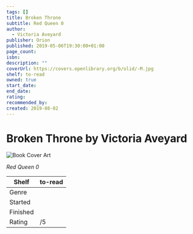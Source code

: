 ```yaml
---
tags: []
title: Broken Throne
subtitle: Red Queen 0
author:
  - Victoria Aveyard
publisher: Orion
published: 2019-05-06T19:30:00+01:00
page_count: 
isbn: 
description: ""
coverUrl: https://covers.openlibrary.org/b/olid/-M.jpg
shelf: to-read
owned: true
start_date: 
end_date: 
rating: 
recommended_by: 
created: 2019-08-02
---
```


# Broken Throne by Victoria Aveyard

![Book Cover Art](https://covers.openlibrary.org/b/olid/-M.jpg)

_Red Queen 0_

| Shelf | to-read |
| --- | --- |
| Genre |  |
| Started |  |
| Finished |  |
| Rating | /5 |

